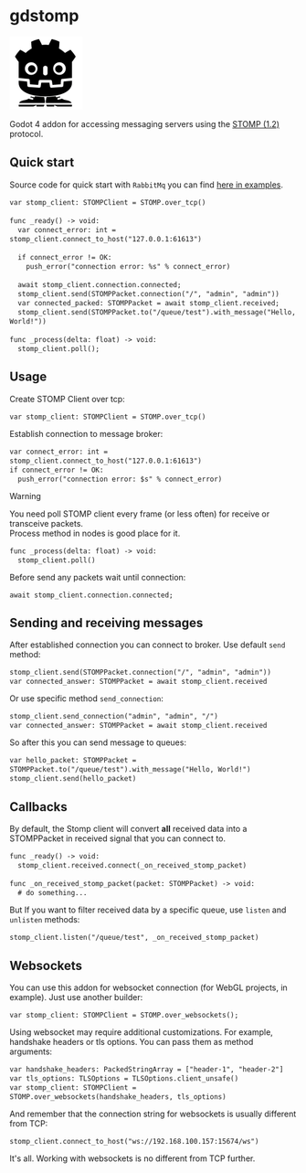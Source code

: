 # gdstomp

<p align="left">
  <img width="128" src="docs/icon_with_borders.svg" alt="Icon">
</p>

Godot 4 addon for accessing messaging servers using the [STOMP (1.2)](https://stomp.github.io) protocol.

## Quick start

Source code for quick start with `RabbitMq` you can find [here in examples](/addons/gdstomp/examples/RabbitMqExample.gd).

```gdscript
var stomp_client: STOMPClient = STOMP.over_tcp()

func _ready() -> void:
  var connect_error: int = stomp_client.connect_to_host("127.0.0.1:61613")
  
  if connect_error != OK:
    push_error("connection error: %s" % connect_error)
  
  await stomp_client.connection.connected;
  stomp_client.send(STOMPPacket.connection("/", "admin", "admin"))
  var connected_packed: STOMPPacket = await stomp_client.received;
  stomp_client.send(STOMPPacket.to("/queue/test").with_message("Hello, World!"))

func _process(delta: float) -> void:
  stomp_client.poll();
```

## Usage

Create STOMP Client over tcp:

```gdscript
var stomp_client: STOMPClient = STOMP.over_tcp()
```

Establish connection to message broker:

```gdscript
var connect_error: int = stomp_client.connect_to_host("127.0.0.1:61613")
if connect_error != OK:
  push_error("connection error: $s" % connect_error)
```


> [!WARNING]
> You need poll STOMP client every frame (or less often) for receive or transceive packets.  
> Process method in nodes is good place for it.

```gdscript
func _process(delta: float) -> void:
  stomp_client.poll()
```

Before send any packets wait until connection:

```gdscript
await stomp_client.connection.connected;
```

## Sending and receiving messages

After established connection you can connect to broker. Use default `send` method:

```gdscript
stomp_client.send(STOMPPacket.connection("/", "admin", "admin"))
var connected_answer: STOMPPacket = await stomp_client.received
```

Or use specific method `send_connection`:

```gdscript
stomp_client.send_connection("admin", "admin", "/")
var connected_answer: STOMPPacket = await stomp_client.received
```

So after this you can send message to queues:

```gdscript
var hello_packet: STOMPPacket = STOMPPacket.to("/queue/test").with_message("Hello, World!")
stomp_client.send(hello_packet)
```

## Callbacks

By default, the Stomp client will convert **all** received data into a STOMPPacket in received signal that you can connect to.

```gdscript
func _ready() -> void:
  stomp_client.received.connect(_on_received_stomp_packet)

func _on_received_stomp_packet(packet: STOMPPacket) -> void:
  # do something...
```

But If you want to filter received data by a specific queue, use `listen` and `unlisten` methods:

```gdscript
stomp_client.listen("/queue/test", _on_received_stomp_packet)
```

## Websockets

You can use this addon for websocket connection (for WebGL projects, in example). Just use another builder:

```gdscript
var stomp_client: STOMPClient = STOMP.over_websockets();
```

Using websocket may require additional customizations. For example, handshake headers or tls options. You can pass them as method arguments:

```gdscript
var handshake_headers: PackedStringArray = ["header-1", "header-2"]
var tls_options: TLSOptions = TLSOptions.client_unsafe()
var stomp_client: STOMPClient = STOMP.over_websockets(handshake_headers, tls_options)
```

And remember that the connection string for websockets is usually different from TCP:

```gdscript
stomp_client.connect_to_host("ws://192.168.100.157:15674/ws")
```

It's all. Working with websockets is no different from TCP further.
